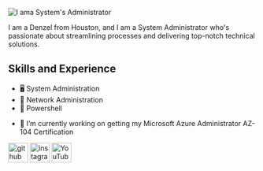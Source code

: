 ![I ama System's Administrator](https://scontent-hou1-1.xx.fbcdn.net/v/t39.30808-6/360146878_1472776403468495_490463312429749651_n.jpg?_nc_cat=110&ccb=1-7&_nc_sid=52f669&_nc_ohc=OeS3mkNCHpoAX_RfzF1&_nc_ht=scontent-hou1-1.xx&oh=00_AfBihvIRjmv2c0oyIOL4PqKEar8CUXyB0pNk3h5dSQZs5A&oe=6505BE2F)

I am a Denzel from Houston, and I am a System Administrator who's passionate about streamlining processes and delivering top-notch technical solutions.  

## Skills and Experience
* 🖥️ System Administration
* 🗾 Network Administration
* 🐚 Powershell

- 🔭 I’m currently working on getting my Microsoft Azure Administrator AZ-104 Certification 


[<img src='https://cdn.jsdelivr.net/npm/simple-icons@3.0.1/icons/github.svg' alt='github' height='40'>](https://github.com/denzelmarkeise)  [<img src='https://cdn.jsdelivr.net/npm/simple-icons@3.0.1/icons/instagram.svg' alt='instagram' height='40'>](https://www.instagram.com/denzelmsrk/)  [<img src='https://cdn.jsdelivr.net/npm/simple-icons@3.0.1/icons/youtube.svg' alt='YouTube' height='40'>](https://www.youtube.com/channel/denzelmarkeise)  


